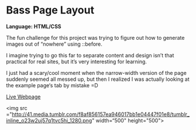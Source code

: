 # Bass Page Layout
<strong>Language: HTML/CSS</strong>

The fun challenge for this project was trying to figure out how to generate images out of “nowhere” using ::before.

I imagine trying to go this far to separate content and design isn’t that practical for real sites, but it’s very interesting for learning.

I just had a scary/cool moment when the narrow-width version of the page suddenly seemed all messed up, but then I realized I was actually looking at the example page‘s tab by mistake =D

<a href="http://dargacode.github.io/codecademyBassLayout/">Live Webpage</a>

<img src ="http://41.media.tumblr.com/f8af856157ea946017bb1e04447f01e8/tumblr_inline_o23w2uj57q1tvc5hi_1280.png" width=“500" height="500">

